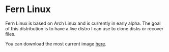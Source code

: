 # Fern Linux

Fern Linux is based on Arch Linux and is currently in early alpha. The goal of this distribution is to have a live distro I can use to clone disks or recover files.

You can download the most current image [here](https://mega.nz/#!xxx0wIiD!_bmIAUskDNEIRNDxpEIQBF_w9WQhLNyfBBhlWiCbeDk).
